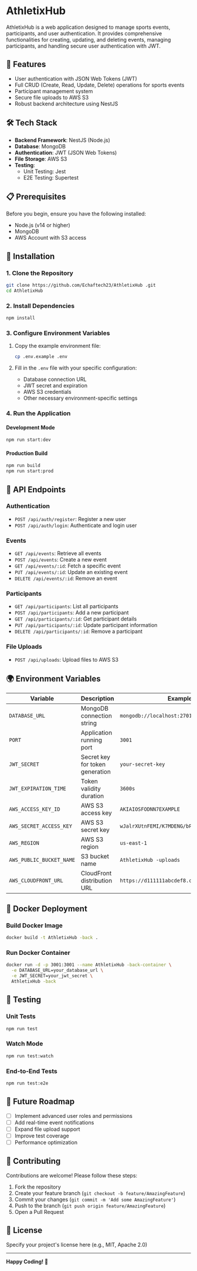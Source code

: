 # AthletixHub 

AthletixHub is a web application designed to manage sports events, participants, and user authentication. It provides comprehensive functionalities for creating, updating, and deleting events, managing participants, and handling secure user authentication with JWT.

## 🚀 Features

- User authentication with JSON Web Tokens (JWT)
- Full CRUD (Create, Read, Update, Delete) operations for sports events
- Participant management system
- Secure file uploads to AWS S3
- Robust backend architecture using NestJS

## 🛠️ Tech Stack

- **Backend Framework**: NestJS (Node.js)
- **Database**: MongoDB
- **Authentication**: JWT (JSON Web Tokens)
- **File Storage**: AWS S3
- **Testing**: 
  - Unit Testing: Jest
  - E2E Testing: Supertest

## 📋 Prerequisites

Before you begin, ensure you have the following installed:

- Node.js (v14 or higher)
- MongoDB
- AWS Account with S3 access

## 🔧 Installation

### 1. Clone the Repository

```bash
git clone https://github.com/Echaftech23/AthletixHub .git
cd AthletixHub 
```

### 2. Install Dependencies

```bash
npm install
```

### 3. Configure Environment Variables

1. Copy the example environment file:
   ```bash
   cp .env.example .env
   ```

2. Fill in the `.env` file with your specific configuration:
   - Database connection URL
   - JWT secret and expiration
   - AWS S3 credentials
   - Other necessary environment-specific settings

### 4. Run the Application

#### Development Mode
```bash
npm run start:dev
```

#### Production Build
```bash
npm run build
npm run start:prod
```

## 📡 API Endpoints

### Authentication
- `POST /api/auth/register`: Register a new user
- `POST /api/auth/login`: Authenticate and login user

### Events
- `GET /api/events`: Retrieve all events
- `POST /api/events`: Create a new event
- `GET /api/events/:id`: Fetch a specific event
- `PUT /api/events/:id`: Update an existing event
- `DELETE /api/events/:id`: Remove an event

### Participants
- `GET /api/participants`: List all participants
- `POST /api/participants`: Add a new participant
- `GET /api/participants/:id`: Get participant details
- `PUT /api/participants/:id`: Update participant information
- `DELETE /api/participants/:id`: Remove a participant

### File Uploads
- `POST /api/uploads`: Upload files to AWS S3

## 🌍 Environment Variables

| Variable | Description | Example |
|----------|-------------|---------|
| `DATABASE_URL` | MongoDB connection string | `mongodb://localhost:27017/AthletixHub ` |
| `PORT` | Application running port | `3001` |
| `JWT_SECRET` | Secret key for token generation | `your-secret-key` |
| `JWT_EXPIRATION_TIME` | Token validity duration | `3600s` |
| `AWS_ACCESS_KEY_ID` | AWS S3 access key | `AKIAIOSFODNN7EXAMPLE` |
| `AWS_SECRET_ACCESS_KEY` | AWS S3 secret key | `wJalrXUtnFEMI/K7MDENG/bPxRfiCYEXAMPLEKEY` |
| `AWS_REGION` | AWS S3 region | `us-east-1` |
| `AWS_PUBLIC_BUCKET_NAME` | S3 bucket name | `AthletixHub -uploads` |
| `AWS_CLOUDFRONT_URL` | CloudFront distribution URL | `https://d111111abcdef8.cloudfront.net` |

## 🐳 Docker Deployment

### Build Docker Image
```bash
docker build -t AthletixHub -back .
```

### Run Docker Container
```bash
docker run -d -p 3001:3001 --name AthletixHub -back-container \
  -e DATABASE_URL=your_database_url \
  -e JWT_SECRET=your_jwt_secret \
  AthletixHub -back
```

## 🧪 Testing

### Unit Tests
```bash
npm run test
```

### Watch Mode
```bash
npm run test:watch
```

### End-to-End Tests
```bash
npm run test:e2e
```

## 🚧 Future Roadmap

- [ ] Implement advanced user roles and permissions
- [ ] Add real-time event notifications
- [ ] Expand file upload support
- [ ] Improve test coverage
- [ ] Performance optimization

## 🤝 Contributing

Contributions are welcome! Please follow these steps:

1. Fork the repository
2. Create your feature branch (`git checkout -b feature/AmazingFeature`)
3. Commit your changes (`git commit -m 'Add some AmazingFeature'`)
4. Push to the branch (`git push origin feature/AmazingFeature`)
5. Open a Pull Request

## 📄 License

Specify your project's license here (e.g., MIT, Apache 2.0)

---

**Happy Coding! 🚀**
